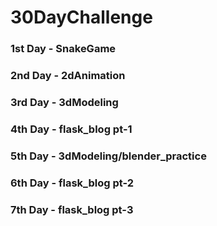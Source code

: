 # 30DayChallenge

### 1st Day - SnakeGame
### 2nd Day - 2dAnimation
### 3rd Day - 3dModeling
### 4th Day - flask_blog pt-1
### 5th Day - 3dModeling/blender_practice
### 6th Day - flask_blog pt-2
### 7th Day - flask_blog pt-3
